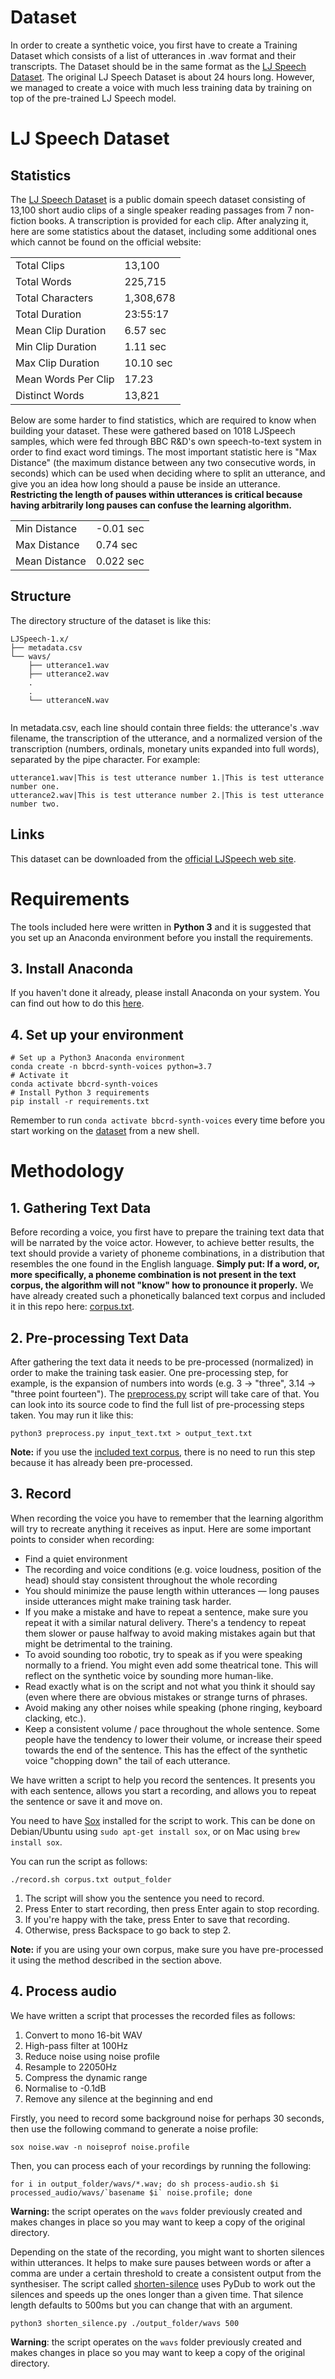 # Dataset
In order to create a synthetic voice, you first have to create a Training Dataset which consists of a list of utterances in .wav format and their transcripts.
The Dataset should be in the same format as the [LJ Speech Dataset](https://keithito.com/LJ-Speech-Dataset/).
The original LJ Speech Dataset is about 24 hours long. However, we managed to create a voice with much less training data by training on top of the pre-trained LJ Speech model. 

# LJ Speech Dataset

## Statistics

The [LJ Speech Dataset](https://keithito.com/LJ-Speech-Dataset/) is a public domain speech dataset consisting of 13,100 short audio clips of a single speaker reading passages from 7 non-fiction books. A transcription is provided for each clip.
After analyzing it, here are some statistics about the dataset, including some additional ones which cannot be found on the official website:

|                     |           |
|---------------------|-----------|
| Total Clips         | 13,100    |
| Total Words         | 225,715   |
| Total Characters    | 1,308,678 |
| Total Duration      | 23:55:17  |
| Mean Clip Duration  | 6.57 sec  |
| Min Clip Duration   | 1.11 sec  |
| Max Clip Duration   | 10.10 sec |
| Mean Words Per Clip | 17.23     |
| Distinct Words      | 13,821    |

Below are some harder to find statistics, which are required to know when building your dataset.
These were gathered based on 1018 LJSpeech samples, which were fed through BBC R&D's own speech-to-text system in order to find exact word timings.
The most important statistic here is "Max Distance" (the maximum distance between any two consecutive words, in seconds) which can be used when deciding where to split an utterance,
and give you an idea how long should a pause be inside an utterance. **Restricting the length of pauses within utterances is critical because having arbitrarily long pauses can confuse the learning algorithm.**

|               |           |
|---------------|-----------|
| Min Distance  | -0.01 sec |
| Max Distance  | 0.74 sec  |
| Mean Distance | 0.022 sec |

## Structure

The directory structure of the dataset is like this:
```
LJSpeech-1.x/
├── metadata.csv
└── wavs/
    ├── utterance1.wav
    ├── utterance2.wav
    .
    .
    └── utteranceN.wav
    
```

In metadata.csv, each line should contain three fields: the utterance's .wav filename, the transcription of the utterance, and a normalized version of the transcription (numbers, ordinals, monetary units expanded into full words), separated by the pipe character. For example:
```
utterance1.wav|This is test utterance number 1.|This is test utterance number one.
utterance2.wav|This is test utterance number 2.|This is test utterance number two.
```

## Links

This dataset can be downloaded from the [official LJSpeech web site](https://keithito.com/LJ-Speech-Dataset/). 

# Requirements

The tools included here were written in **Python 3** and it is suggested that you set up an Anaconda environment before you install the requirements.


## 3. Install Anaconda
If you haven't done it already, please install Anaconda on your system. You can find out how to do this [here](https://docs.anaconda.com/anaconda/install/).

## 4. Set up your environment

```
# Set up a Python3 Anaconda environment
conda create -n bbcrd-synth-voices python=3.7
# Activate it
conda activate bbcrd-synth-voices
# Install Python 3 requirements
pip install -r requirements.txt
```

Remember to run `conda activate bbcrd-synth-voices` every time before you start working on the [dataset](./) from a new shell.

# Methodology

## 1. Gathering Text Data
Before recording a voice, you first have to prepare the training text data that will be narrated by the voice actor.  However, to achieve better results, the text should provide a variety of phoneme combinations, in a distribution that resembles the one found in the English language. **Simply put: If a word, or, more specifically, a phoneme combination is not present in the text corpus, the algorithm will not "know" how to pronounce it properly.**
We have already created such a phonetically balanced text corpus and included it in this repo here: [corpus.txt](./corpus.txt).

## 2. Pre-processing Text Data
After gathering the text data it needs to be pre-processed (normalized) in order to make the training task easier. One pre-processing step, for example, is the expansion of numbers into words (e.g. 3 -> "three", 3.14 -> "three point fourteen"). The [preprocess.py](./preprocess.py) script will take care of that. You can look into its source code to find the full list of pre-processing steps taken. You may run it like this:
```
python3 preprocess.py input_text.txt > output_text.txt
```

**Note:** if you use the [included text corpus](./corpus.txt), there is no need to run this step because it has already been pre-processed.

## 3. Record
When recording the voice you have to remember that the learning algorithm will try to recreate anything it receives as input. Here are some important points to consider when recording:
* Find a quiet environment
* The recording and voice conditions (e.g. voice loudness, position of the head) should stay consistent throughout the whole recording
* You should minimize the pause length within utterances — long pauses inside utterances might make training task harder.
* If you make a mistake and have to repeat a sentence, make sure you repeat it with a similar natural delivery. There's a tendency to repeat them slower or pause halfway to avoid making mistakes again but that might be detrimental to the training.
* To avoid sounding too robotic, try to speak as if you were speaking normally to a friend. You might even add some theatrical tone. This will reflect on the synthetic voice by sounding more human-like.
* Read exactly what is on the script and not what you think it should say (even where there are obvious mistakes or strange turns of phrases.
* Avoid making any other noises while speaking (phone ringing, keyboard clacking, etc.).
* Keep a consistent volume / pace throughout the whole sentence. Some people have the tendency to lower their volume, or increase their speed towards the end of the sentence. This has the effect of the synthetic voice "chopping down" the tail of each utterance.

We have written a script to help you record the sentences. It presents you with each sentence, allows you start a recording, and allows you to repeat the sentence or save it and move on.

You need to have [Sox](http://sox.sourceforge.net/) installed for the script to work. This can be done on Debian/Ubuntu using `sudo apt-get install sox`, or on Mac using `brew install sox`.

You can run the script as follows:
```
./record.sh corpus.txt output_folder
```

1. The script will show you the sentence you need to record.
1. Press Enter to start recording, then press Enter again to stop recording.
1. If you're happy with the take, press Enter to save that recording.
1. Otherwise, press Backspace to go back to step 2.

**Note:** if you are using your own corpus, make sure you have pre-processed it using the method described in the section above.


## 4. Process audio

We have written a script that processes the recorded files as follows:

1. Convert to mono 16-bit WAV
1. High-pass filter at 100Hz
1. Reduce noise using noise profile
1. Resample to 22050Hz
1. Compress the dynamic range
1. Normalise to -0.1dB
1. Remove any silence at the beginning and end

Firstly, you need to record some background noise for perhaps 30 seconds, then use the following command to generate a noise profile:
```
sox noise.wav -n noiseprof noise.profile
```

Then, you can process each of your recordings by running the following:
```
for i in output_folder/wavs/*.wav; do sh process-audio.sh $i processed_audio/wavs/`basename $i` noise.profile; done
```

**Warning:** the script operates on the `wavs` folder previously created and makes changes in place so you may want to keep a copy of the original directory.

Depending on the state of the recording, you might want to shorten silences within utterances. It helps to make sure pauses between words or after a comma are under a certain threshold to create a consistent output from the synthesiser. The script called [shorten-silence](./shorten-silence.py) uses PyDub to work out the silences and speeds up the ones longer than a given time. That silence length defaults to 500ms but you can change that with an argument. 

```
python3 shorten_silence.py ./output_folder/wavs 500
```

**Warning**: the script operates on the `wavs` folder previously created and makes changes in place so you may want to keep a copy of the original directory.
